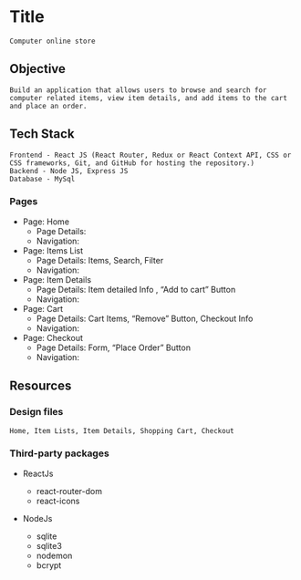 # Title

    Computer online store

## Objective

    Build an application that allows users to browse and search for computer related items, view item details, and add items to the cart and place an order.

## Tech Stack

    Frontend - React JS (React Router, Redux or React Context API, CSS or CSS frameworks, Git, and GitHub for hosting the repository.)
    Backend - Node JS, Express JS
    Database - MySql

### Pages

- Page: Home
    - Page Details:
    - Navigation:
- Page: Items List
    - Page Details: Items, Search, Filter
    - Navigation:
- Page: Item Details
    - Page Details: Item detailed Info , “Add to cart” Button
    - Navigation:
- Page: Cart
    - Page Details: Cart Items, “Remove” Button, Checkout Info
    - Navigation:
- Page: Checkout
    - Page Details: Form, “Place Order” Button
    - Navigation:

## Resources

### Design files

    Home, Item Lists, Item Details, Shopping Cart, Checkout

### Third-party packages
- ReactJs
    - react-router-dom
    - react-icons

- NodeJs
    - sqlite
    - sqlite3
    - nodemon
    - bcrypt